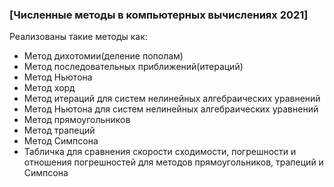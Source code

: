 ### [Численные методы в компьютерных вычислениях 2021] ###

Реализованы такие методы как:
+ Метод дихотомии(деление пополам)
+ Метод последовательных приближений(итераций)
+ Метод Ньютона
+ Метод хорд
+ Метод итераций для систем нелинейных алгебраических уравнений
+ Метод Ньютона для систем нелинейных алгебраических уравнений
+ Метод прямоугольников
+ Метод трапеций
+ Метод Симпсона
+ Табличка для сравнения скорости сходимости, погрешности и отношения погрешностей для методов прямоугольников, трапеций и Симпсона 
